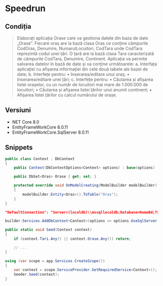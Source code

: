 # Speedrun

## Condiția
> Elaborați aplicația Orase care va gestiona datele din baza de date „Orase”. Fiecare oraș are la bază clasa Oras ce conține câmpurile CodOras, Denumire, NumarulLocuitori, CodTara unde CodTara reprezintă codul unei țări. O țară are la bază clasa Tara caracterizată de câmpurile CodTara, Denumire, Continent. 
Aplicația va permite salvarea datelor în bază de date și va conține următoarele: 
a.	Interfața aplicației cu afișarea informației din cele două tabele ale bazei de date;
b.	Interfețe pentru:
•	Inserarea/editare unui oraș;
•	Inserarea/editare unei țări;
c.	Interfețe pentru:
•	Căutarea și afișarea listei orașelor, cu un număr de locuitori mai mare de 1.000.000 de locuitori;
•	Căutarea și afișarea listei țărilor unui anumit continent; 
•	Afișarea listei țărilor cu calcul numărului de orașe.

## Versiuni
- NET Core 8.0
- EntityFrameWorkCore 8.0.11
- EntityFrameWorkCore.SqlServer 8.0.11 


## Snippets
```csharp
public class Context : DbContext
{
    public Context(DbContextOptions<Context> options) : base(options)  { }

    public DbSet<Oras> Orase { get; set; }

    protected override void OnModelCreating(ModelBuilder modelBuilder)
    {
        modelBuilder.Entity<Oras>().ToTable("Oras");
    }
}
```

```json
"DefaultConnection": "Server=(localdb)\\mssqllocaldb;Database=NumeBd;Trusted_Connection=True;MultipleActiveResultSets=true"
```

```csharp
builder.Services.AddDbContext<Context>(options => options.UseSqlServer(builder.Configuration.GetConnectionString("DefaultConnection")));
```

```csharp
public static void Seed(Context context)
{
    if (context.Tari.Any() || context.Orase.Any()) return;

    // ...
}
```

```csharp
using (var scope = app.Services.CreateScope())
{
    var context = scope.ServiceProvider.GetRequiredService<Context>();
    Seeder.Seed(context);
}
```
